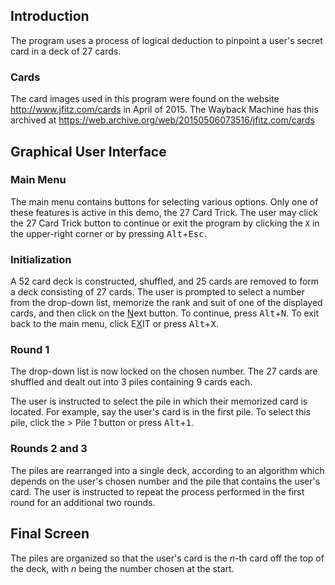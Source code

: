 ## Introduction
The program uses a process of logical deduction to pinpoint a user's secret card in a deck of 27 cards.

### Cards
The card images used in this program were found on the website http://www.jfitz.com/cards in April of 2015. The Wayback Machine has this archived at https://web.archive.org/web/20150506073516/jfitz.com/cards

## Graphical User Interface
### Main Menu
The main menu contains buttons for selecting various options. Only one of these features is active in this demo, the 27 Card Trick. The user may click the 27 Card Trick button to continue or exit the program by clicking the `X` in the upper-right corner or by pressing <kbd>Alt</kbd>+<kbd>Esc</kbd>.

### Initialization
A 52 card deck is constructed, shuffled, and 25 cards are removed to form a deck consisting of 27 cards. The user is prompted to select a number from the drop-down list, memorize the rank and suit of one of the displayed cards, and then click on the <ins>N</ins>ext button. To continue, press <kbd>Alt</kbd>+<kbd>N</kbd>. To exit back to the main menu, click E<ins>X</ins>IT or press <kbd>Alt</kbd>+<kbd>X</kbd>.

### Round 1
The drop-down list is now locked on the chosen number. The 27 cards are shuffled and dealt out into 3 piles containing 9 cards each.

The user is instructed to select the pile in which their memorized card  is located. For example, say the user's card is in the first pile. To select this pile, click the > Pile _1_  button or press <kbd>Alt</kbd>+<kbd>1</kbd>.

### Rounds 2 and 3
The piles are rearranged into a single deck, according to an algorithm which depends on the user's chosen number and the pile that contains the user's card. The user is instructed to repeat the process performed in the first round for an additional two rounds.


## Final Screen
The piles are organized so that the user's card is the $n$-th card off the top of the deck, with $n$ being the number chosen at the start.



